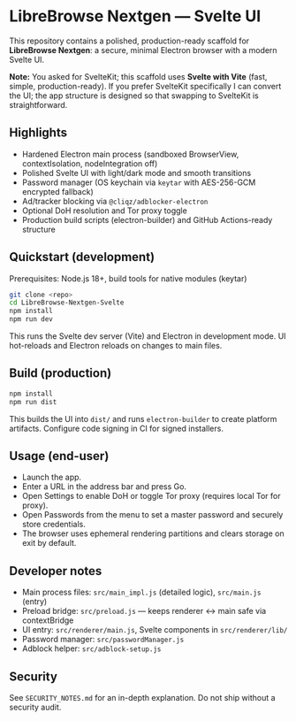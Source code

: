 
# LibreBrowse Nextgen — Svelte UI

This repository contains a polished, production-ready scaffold for **LibreBrowse Nextgen**: a secure, minimal Electron browser with a modern Svelte UI.

**Note:** You asked for SvelteKit; this scaffold uses **Svelte with Vite** (fast, simple, production-ready). If you prefer SvelteKit specifically I can convert the UI; the app structure is designed so that swapping to SvelteKit is straightforward.

## Highlights
- Hardened Electron main process (sandboxed BrowserView, contextIsolation, nodeIntegration off)
- Polished Svelte UI with light/dark mode and smooth transitions
- Password manager (OS keychain via `keytar` with AES-256-GCM encrypted fallback)
- Ad/tracker blocking via `@cliqz/adblocker-electron`
- Optional DoH resolution and Tor proxy toggle
- Production build scripts (electron-builder) and GitHub Actions-ready structure

## Quickstart (development)
Prerequisites: Node.js 18+, build tools for native modules (keytar)

```bash
git clone <repo>
cd LibreBrowse-Nextgen-Svelte
npm install
npm run dev
```

This runs the Svelte dev server (Vite) and Electron in development mode. UI hot-reloads and Electron reloads on changes to main files.

## Build (production)
```bash
npm install
npm run dist
```

This builds the UI into `dist/` and runs `electron-builder` to create platform artifacts. Configure code signing in CI for signed installers.

## Usage (end-user)
- Launch the app.
- Enter a URL in the address bar and press Go.
- Open Settings to enable DoH or toggle Tor proxy (requires local Tor for proxy).
- Open Passwords from the menu to set a master password and securely store credentials.
- The browser uses ephemeral rendering partitions and clears storage on exit by default.

## Developer notes
- Main process files: `src/main_impl.js` (detailed logic), `src/main.js` (entry)
- Preload bridge: `src/preload.js` — keeps renderer <-> main safe via contextBridge
- UI entry: `src/renderer/main.js`, Svelte components in `src/renderer/lib/`
- Password manager: `src/passwordManager.js`
- Adblock helper: `src/adblock-setup.js`

## Security
See `SECURITY_NOTES.md` for an in-depth explanation. Do not ship without a security audit.
